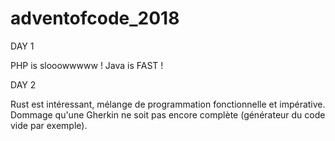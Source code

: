 # adventofcode_2018

DAY 1

PHP is slooowwwww !
Java is FAST !

DAY 2

Rust est intéressant, mélange de programmation fonctionnelle et impérative.
Dommage qu'une Gherkin ne soit pas encore complète (générateur du code vide par exemple).
